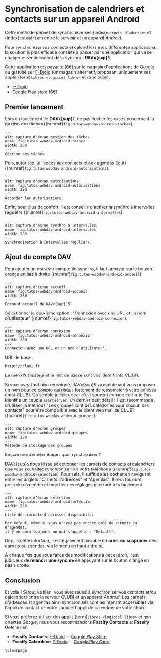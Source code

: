 Synchronisation de calendriers et contacts sur un appareil Android
==================================================================

Cette méthode permet de synchroniser ses {index}`carnets d'adresses`
et {index}`calendriers` entre le serveur et un appareil *Android*.

Pour synchroniser ses contacts et calendriers avec différentes applications,
la solution la plus efficace consiste à passer par une application
qui va se charger essentiellement de la synchro : __DAVx{sup}`5`__.

Cette application est payante (6€) sur le magasin d'applications de Google
ou gratuite sur [F-Droid](https://fr.wikipedia.org/wiki/F-Droid)
(un magasin alternatif, proposant uniquement des applis {term}`libres <logiciel libre>` et sans pubs).

- [F-Droid](https://f-droid.org/fr/packages/at.bitfire.davdroid/)
- [Google Play store](https://play.google.com/store/apps/details?id=at.bitfire.davdroid&hl=fr&gl=FR) (6€)

Premier lancement
-----------------

Lors du lancement de __DAVx{sup}`5`__, ne pas cocher les cases concernant la gestion des tâches ({numref}`fig:tutos-webdav-android-taches`).

```{figure} webdav-android/screen_001.png
---
alt: capture d'écran gestion des tâches
name: fig:tutos-webdav-android-taches
width: 280
---
Gestion des tâches.
```

Puis, autorisez lui l'accès aux contacts et aux agendas (tout) ({numref}`fig:tutos-webdav-android-autorisations`).


```{figure} webdav-android/screen_002.png
---
alt: capture d'écran autorisations
name: fig:tutos-webdav-android-autorisations
width: 280
---
Accorder les autorisations.
```

Enfin, pour plus de confort, il est conseillé d'activer la synchro à intervalles réguliers ({numref}`fig:tutos-webdav-android-intervalles`).

```{figure} webdav-android/screen_003.png
---
alt: capture d'écran synchro à intervalles
name: fig:tutos-webdav-android-intervalles
width: 280
---
Synchronisation à intervalles réguliers.
```


Ajout du compte DAV
-------------------

Pour ajouter un nouveau compte de synchro, il faut appuyer sur le bouton orange en bas à droite ({numref}`fig:tutos-webdav-android-accueil`).

```{figure} webdav-android/screen_004.png
---
alt: capture d'écran accueil
name: fig:tutos-webdav-android-accueil
width: 280
---
Écran d'accueil de DAVx{sup}`5`.
```

Sélectionner la deuxième option : "Connexion avec une URL et un nom d'utilisateur" ({numref}`fig:tutos-webdav-android-connexion`).

```{figure} webdav-android/screen_005.png
---
alt: capture d'écran connexion
name: fig:tutos-webdav-android-connexion
width: 280
---
Connexion avec une URL et un nom d'utilisateur.
```

URL de base :

    https://club1.fr

Le nom d'utilisateur et le mot de passe sont vos identifiants CLUB1.


Si vous avez tout bien renseigné, DAVx{sup}`5` va maintenant vous proposer un nom pour ce compte
qui risque fortement de ressembler à votre adresse email CLUB1.
Ça semble judicieux car c'est souvent comme cela que l'on identifie un couple `user@server`.
Un dernier petit détail :
Il est recommandé d'utiliser la méthode "Les groupes sont des catégories pour chacun des contacts"
pour être compatible avec le client web mail de CLUB1 ({numref}`fig:tutos-webdav-android-groupes`).

```{figure} webdav-android/screen_006.png
---
alt: capture d'écran groupes
name: fig:tutos-webdav-android-groupes
width: 280
---
Méthode de stockage des groupes.
```

Encore une dernière étape : quoi synchroniser ?

DAVx{sup}`5` nous laisse sélectionner les carnets de contacts et calendriers
que vous souhaitez synchroniser sur votre téléphone ({numref}`fig:tutos-webdav-android-selection`).
Pour cela, il suffit de les cocher en naviguant entre les onglets "Carnets d'adresses" et "Agendas".
Il sera toujours possible d'accéder et modifier ces réglages  plus tard très facilement.

```{figure} webdav-android/screen_007.png
---
alt: capture d'écran sélection
name: fig:tutos-webdav-android-selection
width: 280
---
Liste des carnets d'adresses disponibles.
```

```{note}
Par défaut, même si vous n'avez pas encore créé de carnets ou d'agendas,
il y en aura toujours un qui s'appelle : "Default".
```

Depuis cette interface, il est également possible
de __créer ou supprimer__ des carnets ou agendas, via le menu en haut à droite.

À chaque fois que vous faites des modifications à cet endroit,
il est judicieux de __relancer une synchro__
en appuyant sur le bouton orange en bas à droite.


Conclusion
----------

Et voilà ! Si tout va bien, vous avez réussi à synchroniser
vos contacts et/ou calendriers entre le serveur CLUB1 et un appareil *Android*.
Les carnets d'adresses et agendas ainsi synchronisés sont maintenant accessibles
via l'appli de contact de votre choix et l'appli de calendrier de votre choix.

Si vous préferez utiliser des applis {term}`libres <logiciel libre>` et non orientés *Google*,
nous vous recommandons __Fossify Contacts__ et __Fossify Calendrier__.

- __Fossify Contacts__: [F-Droid](https://f-droid.org/fr/packages/org.fossify.contacts/)
  -- [Google Play Store](https://play.google.com/store/apps/details?id=org.fossify.contacts&hl=fr&gl=FR)
- __Fossify Calendrier__: [F-Droid](https://f-droid.org/fr/packages/org.fossify.calendar/)
  -- [Google Play Store](https://play.google.com/store/apps/details?id=org.fossify.calendar&hl=fr&gl=FR)



```{raw} latex
\clearpage
```
